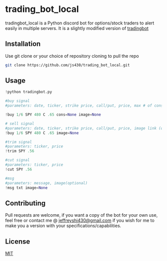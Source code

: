# trading_bot_local

tradingbot_local is a Python discord bot for options/stock traders to alert easily in multiple servers.
It is a slightly modified version of [tradingbot](https://github.com/js430/tradingbot.git)
## Installation

Use git clone or your choice of repository cloning to pull the repo

```bash
git clone https://github.com/js430/trading_bot_local.git
```

## Usage

```python
!python tradingbot.py

#buy signal
#parameters: date, ticker, strike price, call/put, price, max # of cons (optional), image link (optional)

!buy 1/6 SPY 480 C .65 cons=None image=None

# sell signal
#parameters: date, ticker, strike price, call/put, price, image link (optional)
!buy 1/6 SPY 480 C .65 image=None

#trim signal
#parameters: ticker, price
!trim SPY .56

#cut signal
#parameters: ticker, price
!cut SPY .56

#msg
#parameters: message, image(optional)
!msg txt image=None

```

## Contributing
Pull requests are welcome, if you want a copy of the bot for your own use, feel free or contact me @ jeffreyshi430@gmail.com if you wish for me to make you a version with your
specifications/capabilities.

## License
[MIT](https://choosealicense.com/licenses/mit/)